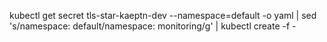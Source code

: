 kubectl get secret tls-star-kaeptn-dev --namespace=default -o yaml | sed 's/namespace: default/namespace: monitoring/g' | kubectl create -f - 